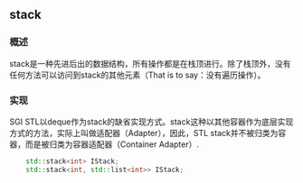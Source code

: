 ## stack

### 概述
stack是一种先进后出的数据结构，所有操作都是在栈顶进行。除了栈顶外，没有任何方法可以访问到stack的其他元素（That is to say：没有遍历操作）。

### 实现
SGI STL以deque作为stack的缺省实现方式。stack这种以其他容器作为底层实现方式的方法，实际上叫做适配器（Adapter），因此，STL stack并不被归类为容器，而是被归类为容器适配器（Container Adapter）.
```C++
	std::stack<int> IStack;
	std::stack<int, std::list<int>> IStack;
```
